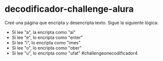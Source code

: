 # decodificador-challenge-alura
Creé una página que encripta y desencripta texto. Sigue la siguiente lógica:
- Si lee "a", la encripta como "ai"
- Si lee "e", lo encripta como "enter"
- Si lee "i", lo encripta como "imes"
- Si lee "o", lo encripta como "ober"
- Si lee "u", lo encripta como "ufat"
#challengeonecodificador4

